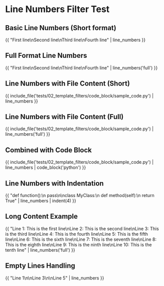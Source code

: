 # Line Numbers Filter Test

## Basic Line Numbers (Short format)
{{ "First line\nSecond line\nThird line\nFourth line" | line_numbers }}

## Full Format Line Numbers
{{ "First line\nSecond line\nThird line\nFourth line" | line_numbers('full') }}

## Line Numbers with File Content (Short)
{{ include_file('tests/02_template_filters/code_block/sample_code.py') | line_numbers }}

## Line Numbers with File Content (Full)
{{ include_file('tests/02_template_filters/code_block/sample_code.py') | line_numbers('full') }}

## Combined with Code Block
{{ include_file('tests/02_template_filters/code_block/sample_code.py') | line_numbers | code_block('python') }}

## Line Numbers with Indentation
{{ "def function():\n    pass\n\nclass MyClass:\n    def method(self):\n        return True" | line_numbers | indent(4) }}

## Long Content Example
{{ "Line 1: This is the first line\nLine 2: This is the second line\nLine 3: This is the third line\nLine 4: This is the fourth line\nLine 5: This is the fifth line\nLine 6: This is the sixth line\nLine 7: This is the seventh line\nLine 8: This is the eighth line\nLine 9: This is the ninth line\nLine 10: This is the tenth line" | line_numbers('full') }}

## Empty Lines Handling
{{ "Line 1\n\nLine 3\n\nLine 5" | line_numbers }}